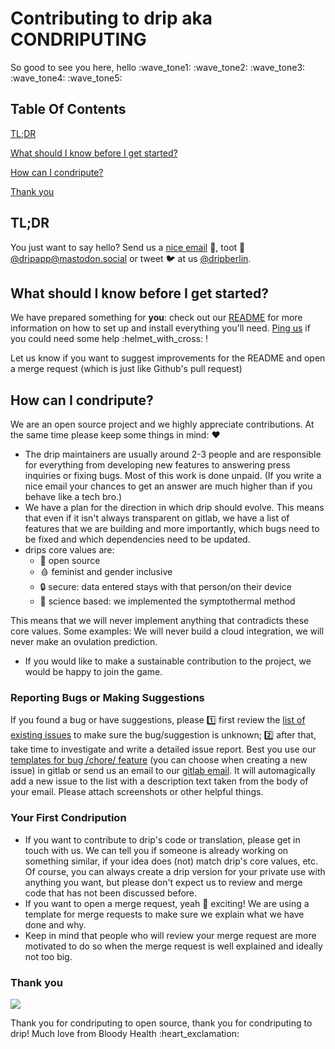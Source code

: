 # Contributing to drip aka CONDRIPUTING

So good to see you here, hello :wave_tone1: :wave_tone2: :wave_tone3: :wave_tone4: :wave_tone5:

## Table Of Contents

[TL;DR](#tldr)

[What should I know before I get started?](#what-should-i-know-before-i-get-started)

[How can I condripute?](#how-can-i-condripute)

[Thank you](#thank-you)

## TL;DR

You just want to say hello? Send us a [nice email](mailto:drip@mailbox.org?Subject=Nice%20incoming%20mail) :postbox:, toot :mammoth: [@dripapp@mastodon.social](https://mastodon.social/@dripapp) or tweet :bird: at us [@dripberlin](https://twitter.com/dripberlin).

## What should I know before I get started?

We have prepared something for **you**: check out our [README](https://gitlab.com/bloodyhealth/drip/blob/main/README.md) for more information on how to set up and install everything you'll need.
[Ping us](mailto:drip@mailbox.org) if you could need some help :helmet_with_cross: !

Let us know if you want to suggest improvements for the README and open a merge request (which is just like Github's pull request)

## How can I condripute?

We are an open source project and we highly appreciate contributions. At the same time please keep some things in mind: :heart:

- The drip maintainers are usually around 2-3 people and are responsible for everything from developing new features to answering press inquiries or fixing bugs. Most of this work is done unpaid. (If you write a nice email your chances to get an answer are much higher than if you behave like a tech bro.)
- We have a plan for the direction in which drip should evolve. This means that even if it isn't always transparent on gitlab, we have a list of features that we are building and more importantly, which bugs need to be fixed and which dependencies need to be updated.
- drips core values are:
  - 🔮 open source
  - 🩸 feminist and gender inclusive
  - 🔒 secure: data entered stays with that person/on their device
  - 🔬 science based: we implemented the symptothermal method
  
This means that we will never implement anything that contradicts these core values. Some examples: We will never build a cloud integration, we will never make an ovulation prediction.
- If you would like to make a sustainable contribution to the project, we would be happy to join the game.

### Reporting Bugs or Making Suggestions

If you found a bug or have suggestions, please :one: first review the [list of existing issues](https://gitlab.com/bloodyhealth/drip/issues) to make sure the bug/suggestion is unknown; :two: after that, take time to investigate and write a detailed issue report. Best you use our [templates for bug /chore/ feature](https://gitlab.com/bloodyhealth/drip/-/tree/main/.gitlab/issue_templates) (you can choose when creating a new issue) in gitlab or send us an email to our [gitlab email](mailto:incoming+bloodyhealth/drip@incoming.gitlab.com). It will automagically add a new issue to the list with a description text taken from the body of your email. Please attach screenshots or other helpful things.

### Your First Condripution

- If you want to contribute to drip's code or translation, please get in touch with us. We can tell you if someone is already working on something similar, if your idea does (not) match drip's core values, etc. Of course, you can always create a drip version for your private use with anything you want, but please don't expect us to review and merge code that has not been discussed before.
- If you want to open a merge request, yeah :tada: exciting! We are using a template for merge requests to make sure we explain what we have done and why.
- Keep in mind that people who will review your merge request are more motivated to do so when the merge request is well explained and ideally not too big.


### Thank you

![](https://media.giphy.com/media/kPA88elN9kYco/giphy.gif)

Thank you for condriputing to open source, thank you for condriputing to drip!
Much love from Bloody Health :heart_exclamation:
